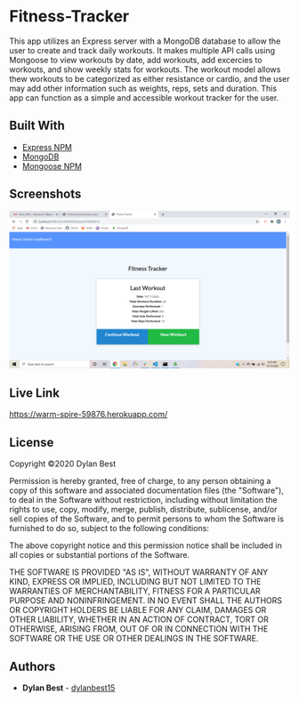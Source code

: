 # Fitness-Tracker
This app utilizes an Express server with a MongoDB database to allow the user to create and track daily workouts. It makes multiple API calls using Mongoose to view workouts by date, add workouts, add excercies to workouts, and show weekly stats for workouts. The workout model allows thew workouts to be categorized as either resistance or cardio, and the user may add other information such as weights, reps, sets and duration. This app can function as a simple and accessible workout tracker for the user.

## Built With
- <a href="https://www.npmjs.com/package/express">Express NPM</a>
- <a href="https://www.mongodb.com/">MongoDB</a>
- <a href="https://www.npmjs.com/package/mongoose">Mongoose NPM</a>

## Screenshots
![Fitness-Tracker](screenshot-hw12.png)

## Live Link
https://warm-spire-59876.herokuapp.com/

## License
Copyright ©2020 Dylan Best

Permission is hereby granted, free of charge, to any person obtaining a copy of this software and associated documentation files (the "Software"), to deal in the Software without restriction, including without limitation the rights to use, copy, modify, merge, publish, distribute, sublicense, and/or sell copies of the Software, and to permit persons to whom the Software is furnished to do so, subject to the following conditions:

The above copyright notice and this permission notice shall be included in all copies or substantial portions of the Software.

THE SOFTWARE IS PROVIDED "AS IS", WITHOUT WARRANTY OF ANY KIND, EXPRESS OR IMPLIED, INCLUDING BUT NOT LIMITED TO THE WARRANTIES OF MERCHANTABILITY, FITNESS FOR A PARTICULAR PURPOSE AND NONINFRINGEMENT. IN NO EVENT SHALL THE AUTHORS OR COPYRIGHT HOLDERS BE LIABLE FOR ANY CLAIM, DAMAGES OR OTHER LIABILITY, WHETHER IN AN ACTION OF CONTRACT, TORT OR OTHERWISE, ARISING FROM, OUT OF OR IN CONNECTION WITH THE SOFTWARE OR THE USE OR OTHER DEALINGS IN THE SOFTWARE.

## Authors
- **Dylan Best** - [dylanbest15](https://github.com/dylanbest15)